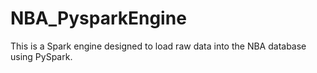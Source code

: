 # NBA_PysparkEngine
This is a Spark engine designed to load raw data into the NBA database using PySpark.
